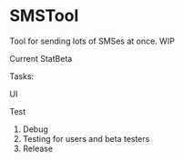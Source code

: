 # SMSTool
Tool for sending lots of SMSes at once. WIP

Current StatBeta 

Tasks: <p/>
UI <p/>
Test <p/>

1. Debug
2. Testing for users and beta testers
2. Release 


